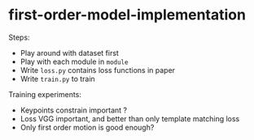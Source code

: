 # first-order-model-implementation
Steps: 
 + Play around with dataset first
 + Play with each module in `module`
 + Write `loss.py` contains loss functions in paper
 + Write `train.py` to train

Training experiments:
+ Keypoints constrain important ?
+ Loss VGG important, and better than only template matching loss
+ Only first order motion is good enough? 
